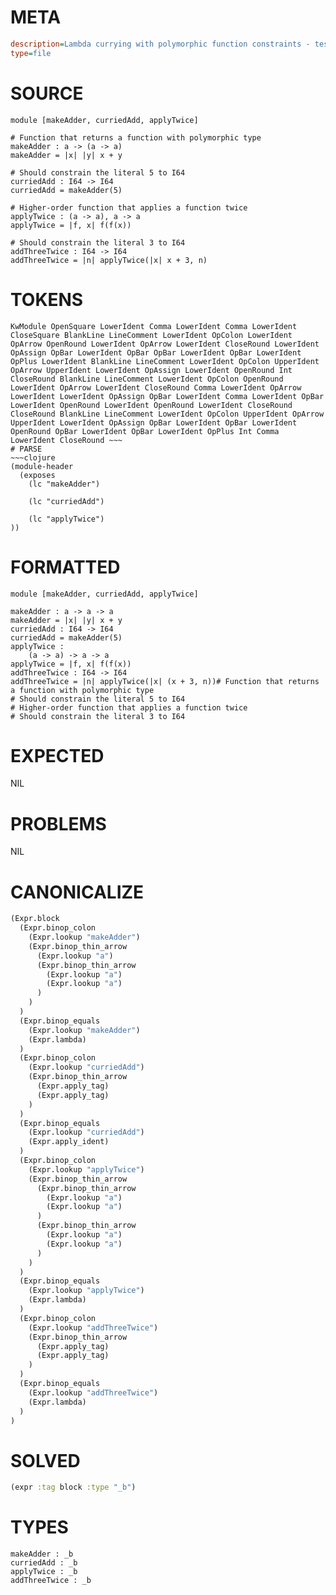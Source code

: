 # META
~~~ini
description=Lambda currying with polymorphic function constraints - tests if numeric literals in curried functions get properly constrained
type=file
~~~
# SOURCE
~~~roc
module [makeAdder, curriedAdd, applyTwice]

# Function that returns a function with polymorphic type
makeAdder : a -> (a -> a)
makeAdder = |x| |y| x + y

# Should constrain the literal 5 to I64
curriedAdd : I64 -> I64
curriedAdd = makeAdder(5)

# Higher-order function that applies a function twice
applyTwice : (a -> a), a -> a
applyTwice = |f, x| f(f(x))

# Should constrain the literal 3 to I64
addThreeTwice : I64 -> I64
addThreeTwice = |n| applyTwice(|x| x + 3, n)
~~~
# TOKENS
~~~text
KwModule OpenSquare LowerIdent Comma LowerIdent Comma LowerIdent CloseSquare BlankLine LineComment LowerIdent OpColon LowerIdent OpArrow OpenRound LowerIdent OpArrow LowerIdent CloseRound LowerIdent OpAssign OpBar LowerIdent OpBar OpBar LowerIdent OpBar LowerIdent OpPlus LowerIdent BlankLine LineComment LowerIdent OpColon UpperIdent OpArrow UpperIdent LowerIdent OpAssign LowerIdent OpenRound Int CloseRound BlankLine LineComment LowerIdent OpColon OpenRound LowerIdent OpArrow LowerIdent CloseRound Comma LowerIdent OpArrow LowerIdent LowerIdent OpAssign OpBar LowerIdent Comma LowerIdent OpBar LowerIdent OpenRound LowerIdent OpenRound LowerIdent CloseRound CloseRound BlankLine LineComment LowerIdent OpColon UpperIdent OpArrow UpperIdent LowerIdent OpAssign OpBar LowerIdent OpBar LowerIdent OpenRound OpBar LowerIdent OpBar LowerIdent OpPlus Int Comma LowerIdent CloseRound ~~~
# PARSE
~~~clojure
(module-header
  (exposes
    (lc "makeAdder")

    (lc "curriedAdd")

    (lc "applyTwice")
))
~~~
# FORMATTED
~~~roc
module [makeAdder, curriedAdd, applyTwice]

makeAdder : a -> a -> a
makeAdder = |x| |y| x + y
curriedAdd : I64 -> I64
curriedAdd = makeAdder(5)
applyTwice :
	(a -> a) -> a -> a
applyTwice = |f, x| f(f(x))
addThreeTwice : I64 -> I64
addThreeTwice = |n| applyTwice(|x| (x + 3, n))# Function that returns a function with polymorphic type
# Should constrain the literal 5 to I64
# Higher-order function that applies a function twice
# Should constrain the literal 3 to I64
~~~
# EXPECTED
NIL
# PROBLEMS
NIL
# CANONICALIZE
~~~clojure
(Expr.block
  (Expr.binop_colon
    (Expr.lookup "makeAdder")
    (Expr.binop_thin_arrow
      (Expr.lookup "a")
      (Expr.binop_thin_arrow
        (Expr.lookup "a")
        (Expr.lookup "a")
      )
    )
  )
  (Expr.binop_equals
    (Expr.lookup "makeAdder")
    (Expr.lambda)
  )
  (Expr.binop_colon
    (Expr.lookup "curriedAdd")
    (Expr.binop_thin_arrow
      (Expr.apply_tag)
      (Expr.apply_tag)
    )
  )
  (Expr.binop_equals
    (Expr.lookup "curriedAdd")
    (Expr.apply_ident)
  )
  (Expr.binop_colon
    (Expr.lookup "applyTwice")
    (Expr.binop_thin_arrow
      (Expr.binop_thin_arrow
        (Expr.lookup "a")
        (Expr.lookup "a")
      )
      (Expr.binop_thin_arrow
        (Expr.lookup "a")
        (Expr.lookup "a")
      )
    )
  )
  (Expr.binop_equals
    (Expr.lookup "applyTwice")
    (Expr.lambda)
  )
  (Expr.binop_colon
    (Expr.lookup "addThreeTwice")
    (Expr.binop_thin_arrow
      (Expr.apply_tag)
      (Expr.apply_tag)
    )
  )
  (Expr.binop_equals
    (Expr.lookup "addThreeTwice")
    (Expr.lambda)
  )
)
~~~
# SOLVED
~~~clojure
(expr :tag block :type "_b")
~~~
# TYPES
~~~roc
makeAdder : _b
curriedAdd : _b
applyTwice : _b
addThreeTwice : _b
~~~

